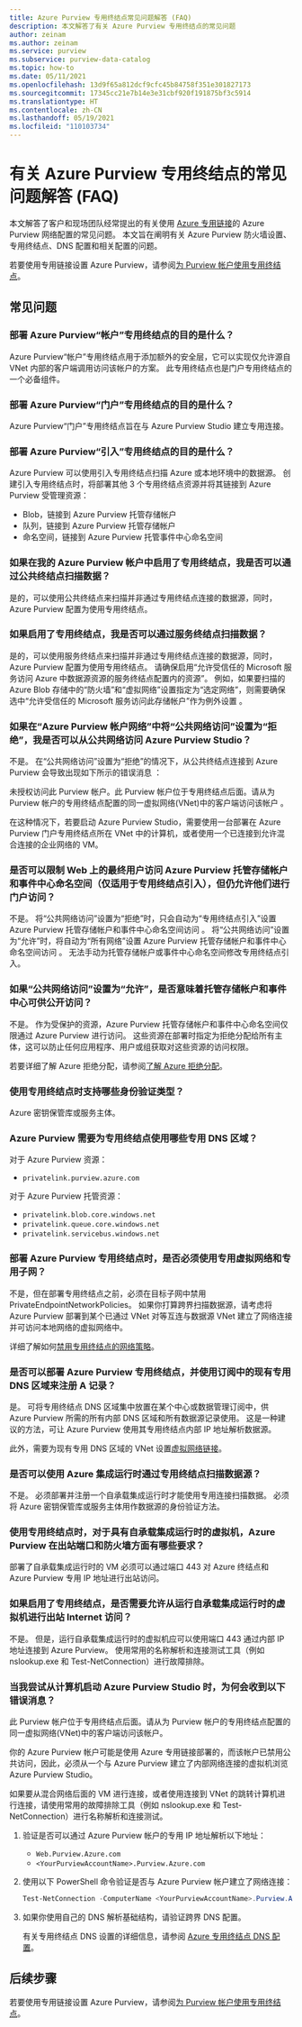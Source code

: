 ```yaml
---
title: Azure Purview 专用终结点常见问题解答 (FAQ)
description: 本文解答了有关 Azure Purview 专用终结点的常见问题
author: zeinam
ms.author: zeinam
ms.service: purview
ms.subservice: purview-data-catalog
ms.topic: how-to
ms.date: 05/11/2021
ms.openlocfilehash: 13d9f65a812dcf9cfc45b84758f351e301827173
ms.sourcegitcommit: 17345cc21e7b14e3e31cbf920f191875bf3c5914
ms.translationtype: HT
ms.contentlocale: zh-CN
ms.lasthandoff: 05/19/2021
ms.locfileid: "110103734"
---
```

# <a name="frequently-asked-questions-faq-about-azure-purview-private-endpoints"></a>有关 Azure Purview 专用终结点的常见问题解答 (FAQ)

本文解答了客户和现场团队经常提出的有关使用 [Azure 专用链接](../private-link/private-link-overview.md)的 Azure Purview 网络配置的常见问题。 本文旨在阐明有关 Azure Purview 防火墙设置、专用终结点、DNS 配置和相关配置的问题。

若要使用专用链接设置 Azure Purview，请参阅[为 Purview 帐户使用专用终结点](./catalog-private-link.md)。

## <a name="common-questions"></a>常见问题

### <a name="what-is-purpose-of-deploying-azure-purview-account-private-endpoint"></a>部署 Azure Purview“帐户”专用终结点的目的是什么？

Azure Purview“帐户”专用终结点用于添加额外的安全层，它可以实现仅允许源自 VNet 内部的客户端调用访问该帐户的方案。 此专用终结点也是门户专用终结点的一个必备组件。
    
### <a name="what-is-purpose-of-deploying--azure-purview-portal-private-endpoint"></a>部署 Azure Purview“门户”专用终结点的目的是什么？
Azure Purview“门户”专用终结点旨在与 Azure Purview Studio 建立专用连接。
    
### <a name="what-is-purpose-of-deploying-azure-purview-ingestion-private-endpoints"></a>部署 Azure Purview“引入”专用终结点的目的是什么？

Azure Purview 可以使用引入专用终结点扫描 Azure 或本地环境中的数据源。 创建引入专用终结点时，将部署其他 3 个专用终结点资源并将其链接到 Azure Purview 受管理资源：
- Blob，链接到 Azure Purview 托管存储帐户 
- 队列，链接到 Azure Purview 托管存储帐户  
- 命名空间，链接到 Azure Purview 托管事件中心命名空间
     
### <a name="can-i-scan-data-through-public-endpoint-if-private-endpoint-is-enabled-on-my-azure-purview-account"></a>如果在我的 Azure Purview 帐户中启用了专用终结点，我是否可以通过公共终结点扫描数据？

是的，可以使用公共终结点来扫描并非通过专用终结点连接的数据源，同时，Azure Purview 配置为使用专用终结点。
    
### <a name="can-i-scan-data-through-service-endpoint-if-private-endpoint-is-enabled"></a>如果启用了专用终结点，我是否可以通过服务终结点扫描数据？

是的，可以使用服务终结点来扫描并非通过专用终结点连接的数据源，同时，Azure Purview 配置为使用专用终结点。
请确保启用“允许受信任的 Microsoft 服务访问 Azure 中数据源资源的服务终结点配置内的资源”。 例如，如果要扫描的 Azure Blob 存储中的“防火墙”和“虚拟网络”设置指定为“选定网络”，则需要确保选中“允许受信任的 Microsoft 服务访问此存储帐户”作为例外设置 。 
    
###  <a name="can-i-access-azure-purview-studio-from-public-network-if-public-network-access-is-set-to-deny-in-azure-purview-account-networking"></a>如果在“Azure Purview 帐户网络”中将“公共网络访问”设置为“拒绝”，我是否可以从公共网络访问 Azure Purview Studio？

不是。 在“公共网络访问”设置为“拒绝”的情况下，从公共终结点连接到 Azure Purview 会导致出现如下所示的错误消息 ：

未授权访问此 Purview 帐户。此 Purview 帐户位于专用终结点后面。请从为 Purview 帐户的专用终结点配置的同一虚拟网络(VNet)中的客户端访问该帐户 。


在这种情况下，若要启动 Azure Purview Studio，需要使用一台部署在 Azure Purview 门户专用终结点所在 VNet 中的计算机，或者使用一个已连接到允许混合连接的企业网络的 VM。

### <a name="is-it-possible-to-restrict-access-to-azure-purview-managed-storage-account-and-event-hub-namespace-for-private-endpoint-ingestion-only-but-keep-portal-access-enabled-for-end-users-across-the-web"></a>是否可以限制 Web 上的最终用户访问 Azure Purview 托管存储帐户和事件中心命名空间（仅适用于专用终结点引入），但仍允许他们进行门户访问？

不是。 将“公共网络访问”设置为“拒绝”时，只会自动为“专用终结点引入”设置 Azure Purview 托管存储帐户和事件中心命名空间访问 。 将“公共网络访问”设置为“允许”时，将自动为“所有网络”设置 Azure Purview 托管存储帐户和事件中心命名空间访问  。 无法手动为托管存储帐户或事件中心命名空间修改专用终结点引入。
    
### <a name="if-public-network-access-is-set-to-allow-does-it-mean-the-managed-storage-account-and-event-hub-can-be-publicly-accessible"></a>如果“公共网络访问”设置为“允许”，是否意味着托管存储帐户和事件中心可供公开访问？

不是。 作为受保护的资源，Azure Purview 托管存储帐户和事件中心命名空间仅限通过 Azure Purview 进行访问。 这些资源在部署时指定为拒绝分配给所有主体，这可以防止任何应用程序、用户或组获取对这些资源的访问权限。

若要详细了解 Azure 拒绝分配，请参阅[了解 Azure 拒绝分配](../role-based-access-control/deny-assignments.md)。
    
### <a name="what-are-the-supported-authentication-type-when-using-private-endpoint"></a>使用专用终结点时支持哪些身份验证类型？

Azure 密钥保管库或服务主体。
  
### <a name="what-are-private-dns-zones-required-for-azure-purview-for-private-endpoint"></a>Azure Purview 需要为专用终结点使用哪些专用 DNS 区域？

对于 Azure Purview 资源： 
- `privatelink.purview.azure.com`

对于 Azure Purview 托管资源：
- `privatelink.blob.core.windows.net`
- `privatelink.queue.core.windows.net`
- `privatelink.servicebus.windows.net`
    
### <a name="do-i-have-to-use-a-dedicated-virtual-network-and-dedicated-subnet-when-deploying-azure-purview-private-endpoints"></a>部署 Azure Purview 专用终结点时，是否必须使用专用虚拟网络和专用子网？

不是，但在部署专用终结点之前，必须在目标子网中禁用 PrivateEndpointNetworkPolicies。
如果你打算跨界扫描数据源，请考虑将 Azure Purview 部署到某个已通过 VNet 对等互连与数据源 VNet 建立了网络连接并可访问本地网络的虚拟网络中。
    
详细了解如何[禁用专用终结点的网络策略](../private-link/disable-private-endpoint-network-policy.md)。

### <a name="can-i-deploy-azure-purview-private-endpoints-and-use-existing-private-dns-zones-in-my-subscription-to-register-the-a-records"></a>是否可以部署 Azure Purview 专用终结点，并使用订阅中的现有专用 DNS 区域来注册 A 记录？

是。 可将专用终结点 DNS 区域集中放置在某个中心或数据管理订阅中，供 Azure Purview 所需的所有内部 DNS 区域和所有数据源记录使用。 这是一种建议的方法，可让 Azure Purview 使用其专用终结点内部 IP 地址解析数据源。

此外，需要为现有专用 DNS 区域的 VNet 设置[虚拟网络链接](../dns/private-dns-virtual-network-links.md)。
    
### <a name="can-i-use-azure-integration-runtime-to-scan-data-sources-through-private-endpoint"></a>是否可以使用 Azure 集成运行时通过专用终结点扫描数据源？ 

不是。 必须部署并注册一个自承载集成运行时才能使用专用连接扫描数据。 必须将 Azure 密钥保管库或服务主体用作数据源的身份验证方法。
    
### <a name="what-are-the-outbound-ports-and-firewall-requirements-for-virtual-machines-with-self-hosted-integration-runtime-for-azure-purview-when-using-private-endpoint"></a>使用专用终结点时，对于具有自承载集成运行时的虚拟机，Azure Purview 在出站端口和防火墙方面有哪些要求？

部署了自承载集成运行时的 VM 必须可以通过端口 443 对 Azure 终结点和 Azure Purview 专用 IP 地址进行出站访问。 
    
### <a name="do-i-need-to-enable-outbound-internet-access-from-the-virtual-machine-running-self-hosted-integration-runtime-if-private-endpoint-is-enabled"></a>如果启用了专用终结点，是否需要允许从运行自承载集成运行时的虚拟机进行出站 Internet 访问？

不是。 但是，运行自承载集成运行时的虚拟机应可以使用端口 443 通过内部 IP 地址连接到 Azure Purview。 使用常用的名称解析和连接测试工具（例如 nslookup.exe 和 Test-NetConnection）进行故障排除。
    
### <a name="why-do-i-receive-the-following-error-message-when-i-try-to-launch-azure-purview-studio-from-my-machine"></a>当我尝试从计算机启动 Azure Purview Studio 时，为何会收到以下错误消息？

此 Purview 帐户位于专用终结点后面。请从为 Purview 帐户的专用终结点配置的同一虚拟网络(VNet)中的客户端访问该帐户。

你的 Azure Purview 帐户可能是使用 Azure 专用链接部署的，而该帐户已禁用公共访问，因此，必须从一个与 Azure Purview 建立了内部网络连接的虚拟机浏览 Azure Purview Studio。

如果要从混合网络后面的 VM 进行连接，或者使用连接到 VNet 的跳转计算机进行连接，请使用常用的故障排除工具（例如 nslookup.exe 和 Test-NetConnection）进行名称解析和连接测试。

1. 验证是否可以通过 Azure Purview 帐户的专用 IP 地址解析以下地址：

   - `Web.Purview.Azure.com`
   - `<YourPurviewAccountName>.Purview.Azure.com`

2. 使用以下 PowerShell 命令验证是否与 Azure Purview 帐户建立了网络连接：

   ```powershell
   Test-NetConnection -ComputerName <YourPurviewAccountName>.Purview.Azure.com -Port 443
   ```

3. 如果你使用自己的 DNS 解析基础结构，请验证跨界 DNS 配置。 

   有关专用终结点 DNS 设置的详细信息，请参阅 [Azure 专用终结点 DNS 配置](../private-link/private-endpoint-dns.md)。

## <a name="next-steps"></a>后续步骤

若要使用专用链接设置 Azure Purview，请参阅[为 Purview 帐户使用专用终结点](./catalog-private-link.md)。
